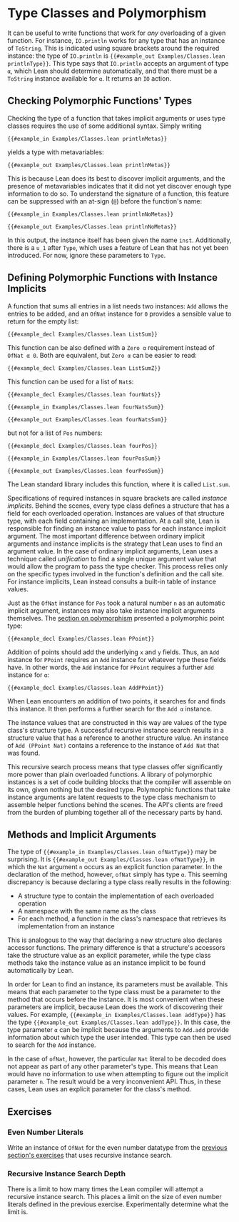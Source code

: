 # Type Classes and Polymorphism

It can be useful to write functions that work for _any_ overloading of a given function.
For instance, `IO.println` works for any type that has an instance of `ToString`.
This is indicated using square brackets around the required instance: the type of `IO.println` is `{{#example_out Examples/Classes.lean printlnType}}`.
This type says that `IO.println` accepts an argument of type `α`, which Lean should determine automatically, and that there must be a `ToString` instance available for `α`.
It returns an `IO` action.


## Checking Polymorphic Functions' Types

Checking the type of a function that takes implicit arguments or uses type classes requires the use of some additional syntax.
Simply writing
```lean
{{#example_in Examples/Classes.lean printlnMetas}}
```
yields a type with metavariables:
```output info
{{#example_out Examples/Classes.lean printlnMetas}}
```
This is because Lean does its best to discover implicit arguments, and the presence of metavariables indicates that it did not yet discover enough type information to do so.
To understand the signature of a function, this feature can be suppressed with an at-sign (`@`) before the function's name:
```lean
{{#example_in Examples/Classes.lean printlnNoMetas}}
```
```output info
{{#example_out Examples/Classes.lean printlnNoMetas}}
```
In this output, the instance itself has been given the name `inst`.
Additionally, there is a `u_1` after `Type`, which uses a feature of Lean that has not yet been introduced.
For now, ignore these parameters to `Type`.

## Defining Polymorphic Functions with Instance Implicits

A function that sums all entries in a list needs two instances: `Add` allows the entries to be added, and an `OfNat` instance for `0` provides a sensible value to return for the empty list:
```lean
{{#example_decl Examples/Classes.lean ListSum}}
```
This function can be also defined with a `Zero α` requirement instead of `OfNat α 0`.
Both are equivalent, but `Zero α` can be easier to read:
```lean
{{#example_decl Examples/Classes.lean ListSumZ}}
```

This function can be used for a list of `Nat`s:
```lean
{{#example_decl Examples/Classes.lean fourNats}}

{{#example_in Examples/Classes.lean fourNatsSum}}
```
```output info
{{#example_out Examples/Classes.lean fourNatsSum}}
```
but not for a list of `Pos` numbers:
```lean
{{#example_decl Examples/Classes.lean fourPos}}

{{#example_in Examples/Classes.lean fourPosSum}}
```
```output error
{{#example_out Examples/Classes.lean fourPosSum}}
```
The Lean standard library includes this function, where it is called `List.sum`.

Specifications of required instances in square brackets are called _instance implicits_.
Behind the scenes, every type class defines a structure that has a field for each overloaded operation.
Instances are values of that structure type, with each field containing an implementation.
At a call site, Lean is responsible for finding an instance value to pass for each instance implicit argument.
The most important difference between ordinary implicit arguments and instance implicits is the strategy that Lean uses to find an argument value.
In the case of ordinary implicit arguments, Lean uses a technique called _unification_ to find a single unique argument value that would allow the program to pass the type checker.
This process relies only on the specific types involved in the function's definition and the call site.
For instance implicits, Lean instead consults a built-in table of instance values.

Just as the `OfNat` instance for `Pos` took a natural number `n` as an automatic implicit argument, instances may also take instance implicit arguments themselves.
The [section on polymorphism](../getting-to-know/polymorphism.md) presented a polymorphic point type:
```lean
{{#example_decl Examples/Classes.lean PPoint}}
```
Addition of points should add the underlying `x` and `y` fields.
Thus, an `Add` instance for `PPoint` requires an `Add` instance for whatever type these fields have.
In other words, the `Add` instance for `PPoint` requires a further `Add` instance for `α`:
```lean
{{#example_decl Examples/Classes.lean AddPPoint}}
```
When Lean encounters an addition of two points, it searches for and finds this instance.
It then performs a further search for the `Add α` instance.

The instance values that are constructed in this way are values of the type class's structure type.
A successful recursive instance search results in a structure value that has a reference to another structure value.
An instance of `Add (PPoint Nat)` contains a reference to the instance of `Add Nat` that was found.

This recursive search process means that type classes offer significantly more power than plain overloaded functions.
A library of polymorphic instances is a set of code building blocks that the compiler will assemble on its own, given nothing but the desired type.
Polymorphic functions that take instance arguments are latent requests to the type class mechanism to assemble helper functions behind the scenes.
The API's clients are freed from the burden of plumbing together all of the necessary parts by hand.


## Methods and Implicit Arguments


The type of `{{#example_in Examples/Classes.lean ofNatType}}` may be surprising.
It is `{{#example_out Examples/Classes.lean ofNatType}}`, in which the `Nat` argument `n` occurs as an explicit function parameter.
In the declaration of the method, however, `ofNat` simply has type `α`.
This seeming discrepancy is because declaring a type class really results in the following:

 * A structure type to contain the implementation of each overloaded operation
 * A namespace with the same name as the class
 * For each method, a function in the class's namespace that retrieves its implementation from an instance

This is analogous to the way that declaring a new structure also declares accessor functions.
The primary difference is that a structure's accessors take the structure value as an explicit parameter, while the type class methods take the instance value as an instance implicit to be found automatically by Lean.

In order for Lean to find an instance, its parameters must be available.
This means that each parameter to the type class must be a parameter to the method that occurs before the instance.
It is most convenient when these parameters are implicit, because Lean does the work of discovering their values.
For example, `{{#example_in Examples/Classes.lean addType}}` has the type `{{#example_out Examples/Classes.lean addType}}`.
In this case, the type parameter `α` can be implicit because the arguments to `Add.add` provide information about which type the user intended.
This type can then be used to search for the `Add` instance.

In the case of `ofNat`, however, the particular `Nat` literal to be decoded does not appear as part of any other parameter's type.
This means that Lean would have no information to use when attempting to figure out the implicit parameter `n`.
The result would be a very inconvenient API.
Thus, in these cases, Lean uses an explicit parameter for the class's method.



## Exercises

### Even Number Literals

Write an instance of `OfNat` for the even number datatype from the [previous section's exercises](pos.md#even-numbers) that uses recursive instance search.

### Recursive Instance Search Depth

There is a limit to how many times the Lean compiler will attempt a recursive instance search.
This places a limit on the size of even number literals defined in the previous exercise.
Experimentally determine what the limit is.
